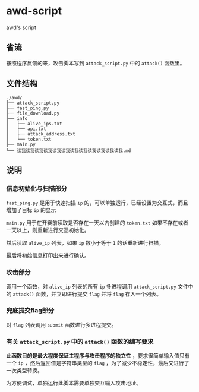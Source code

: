 # awd-script
awd's script


## 省流

按照程序反馈的来，攻击脚本写到 `attack_script.py` 中的 `attack()` 函数里。

## 文件结构

```
./awd/
├── attack_script.py
├── fast_ping.py
├── file_download.py
├── info
│   ├── alive_ips.txt
│   ├── api.txt
│   ├── attack_address.txt
│   └── token.txt
├── main.py
└── 读我读我读我读我读我读我读我读我读我读我读我读我.md
```

## 说明

### 信息初始化与扫描部分

 `fast_ping.py` 是用于快速扫描 `ip` 的，可以单独运行，已经设置为交互式，而且增加了目标 `ip` 的显示

 `main.py` 用于在开赛前读取是否存在一天以内创建的 `token.txt` 如果不存在或者一天以上，则重新进行交互初始化。

然后读取 `alive_ip` 列表，如果 `ip` 数小于等于 `1` 的话重新进行扫描。

最后将初始信息打印出来进行确认。

### 攻击部分

调用一个函数，对 `alive_ip` 列表的所有 `ip`  多进程调用 `attack_script.py` 文件中的 `attack()` 函数，并立即进行提交 `flag` 并将 `flag` 存入一个列表。



### 兜底提交flag部分

对 `flag` 列表调用 `submit` 函数进行多进程提交。



### 有关 `attack_script.py` 中的 `attack()` 函数的编写要求

**此函数目的是最大程度保证主程序与攻击程序的独立性** ，要求很简单输入值只有一个 `ip` ，然后返回值是字符串类型的 `flag` ，为了减少不稳定性，最后又进行了一次类型转换。

为方便调试，单独运行此脚本需要单独交互输入攻击地址。



 


